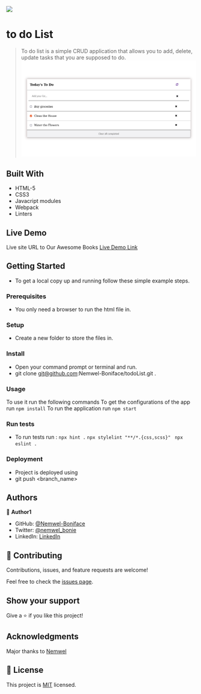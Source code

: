 ![](https://img.shields.io/badge/Microverse-blueviolet)

# to do List

> To do list is a simple CRUD application that allows you to add, delete, update tasks that you are supposed to do.
![screenshot](./todolist.png)


## Built With

- HTML-5
- CSS3
- Javacript modules
- Webpack
- Linters

## Live Demo
Live site URL to Our Awesome Books
[Live Demo Link](https://nemwel-boniface.github.io/todoList)


## Getting Started


- To get a local copy up and running follow these simple example steps.

### Prerequisites

- You only need a browser to run the html file in.

### Setup

- Create a new folder to store the files in.

### Install

- Open your command prompt or terminal and run.
- git clone git@github.com:Nemwel-Boniface/todoList.git .

### Usage
To use it run the following commands
To get the configurations of the app run ```npm install```
To run the application run ```npm start```


### Run tests

- To run tests run :
 ```npx hint .```
 ```npx stylelint "**/*.{css,scss}"```
``` npx eslint .```

### Deployment

- Project is deployed using
- git push <branch_name>



## Authors

👤 **Author1**

- GitHub: [@Nemwel-Boniface ](https://github.com/Nemwel-Boniface)
- Twitter: [@nemwel_bonie](https://twitter.com/nemwel_bonie)
- LinkedIn: [LinkedIn](https://www.linkedin.com/in/nemwel-nyandoro-aa1b2620b/)


## 🤝 Contributing

Contributions, issues, and feature requests are welcome!

Feel free to check the [issues page](https://github.com/Nemwel-Boniface/todoList/issues).

## Show your support

Give a ⭐️ if you like this project!

## Acknowledgments
Major thanks to [Nemwel]()


## 📝 License

This project is [MIT](./MIT.md) licensed.